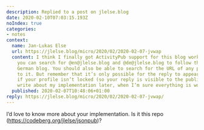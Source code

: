 ```yaml
---
description: Replied to a post on jlelse.blog
date: 2020-02-10T07:03:15.193Z
noIndex: true
categories:
- notes
context:
  name: Jan-Lukas Else
  url: https://jlelse.blog/micro/2020/02/2020-02-07-jvwap
  content: I think I finally got ActivityPub support for this blog working. On Mastodon,
    you can search for @en@jlelse.blog and @de@jlelse.blog to follow the English and
    German blog. You should also be able to search for the URL of any post and reply
    to it. But remember that it’s only possible for the reply to appear in the “Interactions”
    if your profile isn’t locked (so your reply is visible to the public). I will
    write about my implementation later, when I’m sure everything is working correctly.
  published: 2020-02-07T10:48:06+01:00
reply: https://jlelse.blog/micro/2020/02/2020-02-07-jvwap/
---
```


I’d love to know more about your implementation. Is it this repo (https://codeberg.org/jlelse/jsonpub)?
